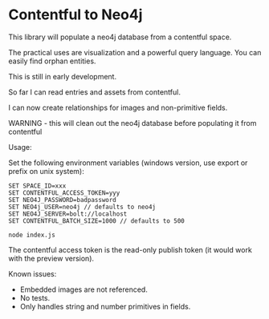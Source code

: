 Contentful to Neo4j
===================

This library will populate a neo4j database from a contentful space.

The practical uses are visualization and a powerful query language.
You can easily find orphan entities.

This is still in early development.

So far I can read entries and assets from contentful.

I can now create relationships for images and non-primitive fields. 

WARNING - this will clean out the neo4j database before populating it from contentful

Usage:

Set the following environment variables (windows version, use export or prefix on unix system):

``` 
SET SPACE_ID=xxx 
SET CONTENTFUL_ACCESS_TOKEN=yyy
SET NEO4J_PASSWORD=badpassword
SET NEO4j_USER=neo4j // defaults to neo4j 
SET NEO4J_SERVER=bolt://localhost
SET CONTENTFUL_BATCH_SIZE=1000 // defaults to 500 

node index.js
```

The contentful access token is the read-only publish token (it would work with the preview version).

Known issues:

- Embedded images are not referenced.
- No tests.
- Only handles string and number primitives in fields.